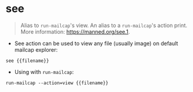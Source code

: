 # see

> Alias to `run-mailcap`'s view.
> An alias to a `run-mailcap`'s action print.
> More information: <https://manned.org/see.1>.

- See action can be used to view any file (usually image) on default mailcap explorer:

`see {{filename}}`

- Using with `run-mailcap`:

`run-mailcap --action=view {{filename}}`
